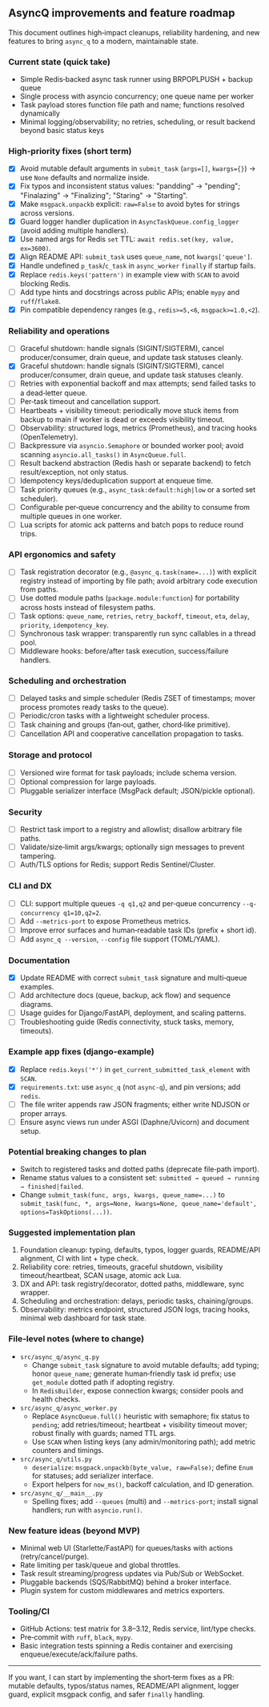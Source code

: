 ## AsyncQ improvements and feature roadmap

This document outlines high‑impact cleanups, reliability hardening, and new features to bring `async_q` to a modern, maintainable state.

### Current state (quick take)
- Simple Redis‑backed async task runner using BRPOPLPUSH + backup queue
- Single process with asyncio concurrency; one queue name per worker
- Task payload stores function file path and name; functions resolved dynamically
- Minimal logging/observability; no retries, scheduling, or result backend beyond basic status keys

### High‑priority fixes (short term)
- [x] Avoid mutable default arguments in `submit_task` (`args=[]`, `kwargs={}`) → use `None` defaults and normalize inside.
- [x] Fix typos and inconsistent status values: "pandding" → "pending"; "Finalazing" → "Finalizing"; "Staring" → "Starting".
- [x] Make `msgpack.unpackb` explicit: `raw=False` to avoid bytes for strings across versions.
- [x] Guard logger handler duplication in `AsyncTaskQueue.config_logger` (avoid adding multiple handlers).
- [x] Use named args for Redis `set` TTL: `await redis.set(key, value, ex=3600)`.
- [x] Align README API: `submit_task` uses `queue_name`, not `kwargs['queue']`.
- [x] Handle undefined `p_task`/`c_task` in `async_worker` `finally` if startup fails.
- [x] Replace `redis.keys('pattern')` in example view with `SCAN` to avoid blocking Redis.
- [ ] Add type hints and docstrings across public APIs; enable `mypy` and `ruff`/`flake8`.
- [x] Pin compatible dependency ranges (e.g., `redis>=5,<6`, `msgpack>=1.0,<2`).

### Reliability and operations
- [ ] Graceful shutdown: handle signals (SIGINT/SIGTERM), cancel producer/consumer, drain queue, and update task statuses cleanly.
- [x] Graceful shutdown: handle signals (SIGINT/SIGTERM), cancel producer/consumer, drain queue, and update task statuses cleanly.
- [ ] Retries with exponential backoff and max attempts; send failed tasks to a dead‑letter queue.
- [ ] Per‑task timeout and cancellation support.
- [ ] Heartbeats + visibility timeout: periodically move stuck items from backup to main if worker is dead or exceeds visibility timeout.
- [ ] Observability: structured logs, metrics (Prometheus), and tracing hooks (OpenTelemetry).
- [ ] Backpressure via `asyncio.Semaphore` or bounded worker pool; avoid scanning `asyncio.all_tasks()` in `AsyncQueue.full`.
- [ ] Result backend abstraction (Redis hash or separate backend) to fetch result/exception, not only status.
- [ ] Idempotency keys/deduplication support at enqueue time.
- [ ] Task priority queues (e.g., `async_task:default:high|low` or a sorted set scheduler).
- [ ] Configurable per‑queue concurrency and the ability to consume from multiple queues in one worker.
- [ ] Lua scripts for atomic ack patterns and batch pops to reduce round trips.

### API ergonomics and safety
- [ ] Task registration decorator (e.g., `@async_q.task(name=...)`) with explicit registry instead of importing by file path; avoid arbitrary code execution from paths.
- [ ] Use dotted module paths (`package.module:function`) for portability across hosts instead of filesystem paths.
- [ ] Task options: `queue_name`, `retries`, `retry_backoff`, `timeout`, `eta`, `delay`, `priority`, `idempotency_key`.
- [ ] Synchronous task wrapper: transparently run sync callables in a thread pool.
- [ ] Middleware hooks: before/after task execution, success/failure handlers.

### Scheduling and orchestration
- [ ] Delayed tasks and simple scheduler (Redis ZSET of timestamps; mover process promotes ready tasks to the queue).
- [ ] Periodic/cron tasks with a lightweight scheduler process.
- [ ] Task chaining and groups (fan‑out, gather, chord‑like primitive).
- [ ] Cancellation API and cooperative cancellation propagation to tasks.

### Storage and protocol
- [ ] Versioned wire format for task payloads; include schema version.
- [ ] Optional compression for large payloads.
- [ ] Pluggable serializer interface (MsgPack default; JSON/pickle optional).

### Security
- [ ] Restrict task import to a registry and allowlist; disallow arbitrary file paths.
- [ ] Validate/size‑limit args/kwargs; optionally sign messages to prevent tampering.
- [ ] Auth/TLS options for Redis; support Redis Sentinel/Cluster.

### CLI and DX
- [ ] CLI: support multiple queues `-q q1,q2` and per‑queue concurrency `--q-concurrency q1=10,q2=2`.
- [ ] Add `--metrics-port` to expose Prometheus metrics.
- [ ] Improve error surfaces and human‑readable task IDs (prefix + short id).
- [ ] Add `async_q --version`, `--config` file support (TOML/YAML).

### Documentation
- [x] Update README with correct `submit_task` signature and multi‑queue examples.
- [ ] Add architecture docs (queue, backup, ack flow) and sequence diagrams.
- [ ] Usage guides for Django/FastAPI, deployment, and scaling patterns.
- [ ] Troubleshooting guide (Redis connectivity, stuck tasks, memory, timeouts).

### Example app fixes (django-example)
- [x] Replace `redis.keys('*')` in `get_current_submitted_task_element` with `SCAN`.
- [x] `requirements.txt`: use `async_q` (not `async-q`), and pin versions; add `redis`.
- [ ] The file writer appends raw JSON fragments; either write NDJSON or proper arrays.
- [ ] Ensure async views run under ASGI (Daphne/Uvicorn) and document setup.

### Potential breaking changes to plan
- Switch to registered tasks and dotted paths (deprecate file‑path import).
- Rename status values to a consistent set: `submitted → queued → running → finished|failed`.
- Change `submit_task(func, args, kwargs, queue_name=...)` to `submit_task(func, *, args=None, kwargs=None, queue_name='default', options=TaskOptions(...))`.

### Suggested implementation plan
1) Foundation cleanup: typing, defaults, typos, logger guards, README/API alignment, CI with lint + type check.
2) Reliability core: retries, timeouts, graceful shutdown, visibility timeout/heartbeat, SCAN usage, atomic ack Lua.
3) DX and API: task registry/decorator, dotted paths, middleware, sync wrapper.
4) Scheduling and orchestration: delays, periodic tasks, chaining/groups.
5) Observability: metrics endpoint, structured JSON logs, tracing hooks, minimal web dashboard for task state.

### File‑level notes (where to change)
- `src/async_q/async_q.py`
  - Change `submit_task` signature to avoid mutable defaults; add typing; honor `queue_name`; generate human‑friendly task id prefix; use `get_module` dotted path if adopting registry.
  - In `RedisBuilder`, expose connection kwargs; consider pools and health checks.
- `src/async_q/async_worker.py`
  - Replace `AsyncQueue.full()` heuristic with semaphore; fix status to `pending`; add retries/timeout; heartbeat + visibility timeout mover; robust finally with guards; named TTL args.
  - Use `SCAN` when listing keys (any admin/monitoring path); add metric counters and timings.
- `src/async_q/utils.py`
  - `deserialize`: `msgpack.unpackb(byte_value, raw=False)`; define `Enum` for statuses; add serializer interface.
  - Export helpers for `now_ms()`, backoff calculation, and ID generation.
- `src/async_q/__main__.py`
  - Spelling fixes; add `--queues` (multi) and `--metrics-port`; install signal handlers; run with `asyncio.run()`.

### New feature ideas (beyond MVP)
- Minimal web UI (Starlette/FastAPI) for queues/tasks with actions (retry/cancel/purge).
- Rate limiting per task/queue and global throttles.
- Task result streaming/progress updates via Pub/Sub or WebSocket.
- Pluggable backends (SQS/RabbitMQ) behind a broker interface.
- Plugin system for custom middlewares and metrics exporters.

### Tooling/CI
- GitHub Actions: test matrix for 3.8–3.12, Redis service, lint/type checks.
- Pre‑commit with `ruff`, `black`, `mypy`.
- Basic integration tests spinning a Redis container and exercising enqueue/execute/ack/failure paths.

---
If you want, I can start by implementing the short‑term fixes as a PR: mutable defaults, typos/status names, README/API alignment, logger guard, explicit msgpack config, and safer `finally` handling.


